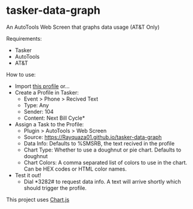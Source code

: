 # tasker-data-graph
An AutoTools Web Screen that graphs data usage (AT&T Only)

Requirements:
 * Tasker
 * AutoTools
 * AT&T

How to use:
 * Import [this profile](https://raw.githubusercontent.com/Rayquaza01/tasker-data-graph/gh-pages/tasker_data_graph.prf.xml) or...
 * Create a Profile in Tasker:
   * Event > Phone > Recived Text
   * Type: Any
   * Sender: 104
   * Content: Next Bill Cycle\*
 * Assign a Task to the Profile:
   * Plugin > AutoTools > Web Screen
   * Source: https://Rayquaza01.github.io/tasker-data-graph
   * Data Info: Defaults to %SMSRB, the text recived in the profile
   * Chart Type: Whether to use a doughnut or pie chart. Defaults to doughnut
   * Chart Colors: A comma separated list of colors to use in the chart. Can be HEX codes or HTML color names.
 * Test it out!
   * Dial \*3282# to request data info. A text will arrive shortly which should trigger the profile.

This project uses [Chart.js](https://chartjs.org)

